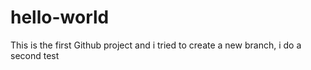 # hello-world
This is the first Github project
and i tried to create a new branch, i do a second test
